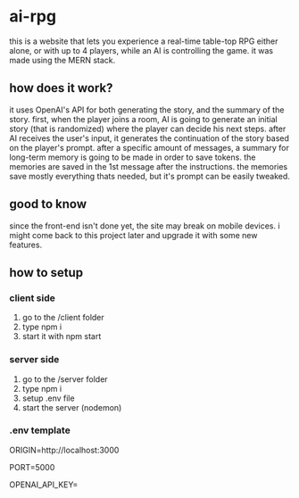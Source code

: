 # ai-rpg
this is a website that lets you experience a real-time table-top RPG either alone, or with up to 4 players, while an AI is controlling the game. it was made using the MERN stack.

## how does it work?
it uses OpenAI's API for both generating the story, and the summary of the story.
first, when the player joins a room, AI is going to generate an initial story (that is randomized) where the player can decide his next steps. after AI receives the user's input, it generates the continuation of the story based on the player's prompt. 
after a specific amount of messages, a summary for long-term memory is going to be made in order to save tokens. the memories are saved in the 1st message after the instructions. the memories save mostly everything thats needed, but it's prompt can be easily tweaked.

## good to know
since the front-end isn't done yet, the site may break on mobile devices.
i might come back to this project later and upgrade it with some new features.

## how to setup
### client side
1. go to the /client folder
2. type npm i
3. start it with npm start
### server side
1. go to the /server folder
2. type npm i
3. setup .env file
4. start the server (nodemon)
### .env template
ORIGIN=http://localhost:3000

PORT=5000

OPENAI_API_KEY=
